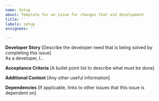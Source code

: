 ```yaml
---
name: Setup
about: Template for an issue for changes that aid development
title: ''
labels: setup
assignees: ''

---
```


**Developer Story**
[Describe the developer need that is being solved by completing this issue]  
As a developer, I...

**Acceptance Criteria**
[A bullet point list to describe what must be done]  

**Additional Context** 
[Any other useful information]

**Dependencies**
[If applicable, links to other issues that this issue is dependent on]
